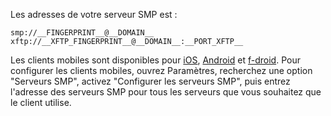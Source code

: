 Les adresses de votre serveur SMP est :

```
smp://__FINGERPRINT__@__DOMAIN__
xftp://__XFTP_FINGERPRINT__@__DOMAIN__:__PORT_XFTP__
```

Les clients mobiles sont disponibles pour [iOS](https://apps.apple.com/us/app/simplex-chat/id1605771084), [Android](https://play.google.com/store/apps/details?id=chat.simplex.app) et [f-droid](https://app.simplex.chat).
Pour configurer les clients mobiles, ouvrez Paramètres, recherchez une option "Serveurs SMP", activez "Configurer les serveurs SMP", puis entrez l'adresse des serveurs SMP pour tous les serveurs que vous souhaitez que le client utilise.